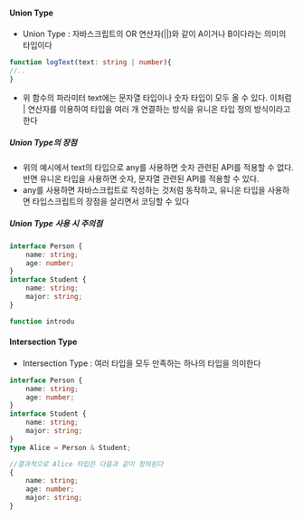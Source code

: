
#### Union Type

- Union Type : 자바스크립트의 OR 연산자(||)와 같이 A이거나 B이다라는 의미의 타입이다

```typescript
function logText(text: string | number){
//..
}
```

- 위 함수의 파라미터 text에는 문자열 타입이나 숫자 타입이 모두 올 수 있다. 이처럼 | 연산자를 이용하여 타입을 여러 개 연결하는 방식을 유니온 타입 정의 방식이라고 한다

##### Union Type의 장점
- 위의 예시에서 text의 타입으로 any를 사용하면 숫자 관련된 API를 적용할 수 없다. 반면 유니온 타입을 사용하면 숫자, 문자열 관련된 API를 적용할 수 있다.
- any를 사용하면 자바스크립트로 작성하는 것처럼 동작하고, 유니온 타입을 사용하면 타입스크립트의 장점을 살리면서 코딩할 수 있다

##### Union Type 사용 시 주의점
```typescript
interface Person {
	name: string;
	age: number;
}
interface Student {
	name: string;
	major: string;
}

function introdu
```

#### Intersection Type
- Intersection Type : 여러 타입을 모두 만족하는 하나의 타입을 의미한다
```typescript
interface Person {
	name: string;
	age: number;
}
interface Student {
	name: string;
	major: string;
}
type Alice = Person & Student;

//결과적으로 Alice 타입은 다음과 같이 정의된다
{
	name: string;
	age: number;
	major: string;
}
```